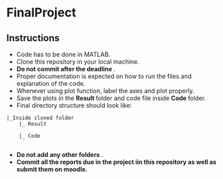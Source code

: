 # FinalProject

## Instructions
- Code has to be done in MATLAB.
- Clone this repository in your local machine.
- <strong> Do not commit after the deadline </strong>.
- Proper documentation is expected on how to run the files and explanation of the code.
- Whenever using plot function, label the axes and plot properly.
- Save the plots in the <strong> Result </strong> folder and code file inside <strong> Code </strong> folder.
- Final directory structure should look like: <br>
```
|_Inside cloned folder
    |_ Result
               
    |_ Code
               

```
- <strong> Do not add any other folders </strong>.
- <strong> Commit all the reports due in the project iin this repository as well as submit them on moodle. </strong>
